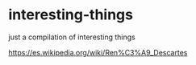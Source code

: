 # interesting-things
just a compilation of interesting things

https://es.wikipedia.org/wiki/Ren%C3%A9_Descartes
